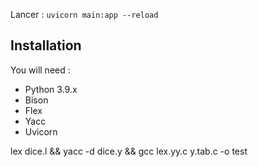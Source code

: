 Lancer : `uvicorn main:app --reload`

## Installation

You will need :

-   Python 3.9.x
-   Bison
-   Flex
-   Yacc
-   Uvicorn

lex dice.l && yacc -d dice.y && gcc lex.yy.c y.tab.c -o test

